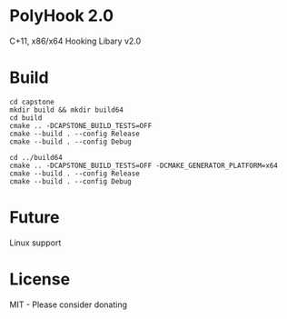 # PolyHook 2.0
C+11, x86/x64 Hooking Libary v2.0

# Build

```
cd capstone
mkdir build && mkdir build64
cd build
cmake .. -DCAPSTONE_BUILD_TESTS=OFF
cmake --build . --config Release
cmake --build . --config Debug

cd ../build64
cmake .. -DCAPSTONE_BUILD_TESTS=OFF -DCMAKE_GENERATOR_PLATFORM=x64
cmake --build . --config Release
cmake --build . --config Debug
```

# Future
Linux support

# License
MIT - Please consider donating
